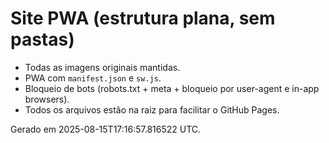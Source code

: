 # Site PWA (estrutura plana, sem pastas)

- Todas as imagens originais mantidas.
- PWA com `manifest.json` e `sw.js`.
- Bloqueio de bots (robots.txt + meta + bloqueio por user-agent e in-app browsers).
- Todos os arquivos estão na raiz para facilitar o GitHub Pages.

Gerado em 2025-08-15T17:16:57.816522 UTC.
